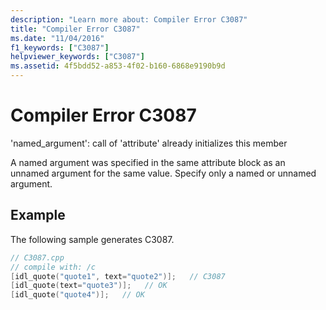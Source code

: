 ```yaml
---
description: "Learn more about: Compiler Error C3087"
title: "Compiler Error C3087"
ms.date: "11/04/2016"
f1_keywords: ["C3087"]
helpviewer_keywords: ["C3087"]
ms.assetid: 4f5bdd52-a853-4f02-b160-6868e9190b9d
---
```

# Compiler Error C3087

'named_argument': call of 'attribute' already initializes this member

A named argument was specified in the same attribute block as an unnamed argument for the same value. Specify only a named or unnamed argument.

## Example

The following sample generates C3087.

```cpp
// C3087.cpp
// compile with: /c
[idl_quote("quote1", text="quote2")];   // C3087
[idl_quote(text="quote3")];   // OK
[idl_quote("quote4")];   // OK
```
